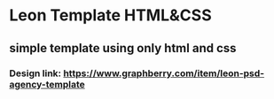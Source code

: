 # Leon Template HTML&CSS
## simple template using only html and css 
### Design link: https://www.graphberry.com/item/leon-psd-agency-template
